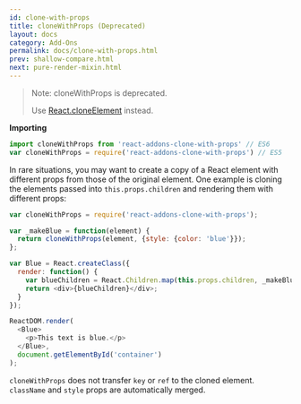 ```yaml
---
id: clone-with-props
title: cloneWithProps (Deprecated)
layout: docs
category: Add-Ons
permalink: docs/clone-with-props.html
prev: shallow-compare.html
next: pure-render-mixin.html
---
```


> Note: cloneWithProps is deprecated.
>
> Use [React.cloneElement](/react/docs/react-api.html#react.cloneelement) instead.

**Importing**

```javascript
import cloneWithProps from 'react-addons-clone-with-props' // ES6
var cloneWithProps = require('react-addons-clone-with-props') // ES5
```

In rare situations, you may want to create a copy of a React element with different props from those of the original element. One example is cloning the elements passed into `this.props.children` and rendering them with different props:

```js
var cloneWithProps = require('react-addons-clone-with-props');

var _makeBlue = function(element) {
  return cloneWithProps(element, {style: {color: 'blue'}});
};

var Blue = React.createClass({
  render: function() {
    var blueChildren = React.Children.map(this.props.children, _makeBlue);
    return <div>{blueChildren}</div>;
  }
});

ReactDOM.render(
  <Blue>
    <p>This text is blue.</p>
  </Blue>,
  document.getElementById('container')
);
```

`cloneWithProps` does not transfer `key` or `ref` to the cloned element. `className` and `style` props are automatically merged.
